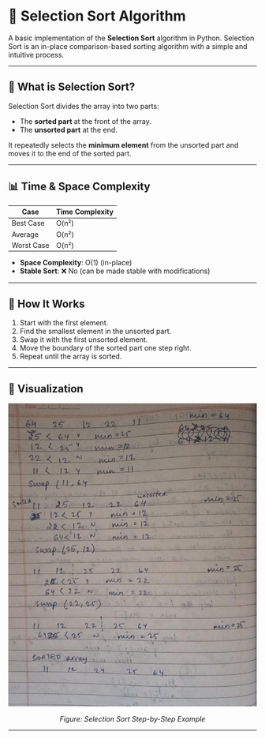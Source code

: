 # 🔽 Selection Sort Algorithm

A basic implementation of the **Selection Sort** algorithm in Python. Selection Sort is an in-place comparison-based sorting algorithm with a simple and intuitive process.

---

## 📌 What is Selection Sort?

Selection Sort divides the array into two parts:
- The **sorted part** at the front of the array.
- The **unsorted part** at the end.

It repeatedly selects the **minimum element** from the unsorted part and moves it to the end of the sorted part.

---

## 📊 Time & Space Complexity

| Case        | Time Complexity |
|-------------|-----------------|
| Best Case   | O(n²)           |
| Average     | O(n²)           |
| Worst Case  | O(n²)           |

- **Space Complexity**: O(1) (in-place)
- **Stable Sort**: ❌ No (can be made stable with modifications)

---

## 🧠 How It Works

1. Start with the first element.
2. Find the smallest element in the unsorted part.
3. Swap it with the first unsorted element.
4. Move the boundary of the sorted part one step right.
5. Repeat until the array is sorted.

---

## 📸 Visualization

<p align="center">
  <img src="images/WhatsApp Image 2025-06-06 at 11.20.16_474f4a19.jpg" width="600"/>
</p>

<p align="center"><i>Figure: Selection Sort Step-by-Step Example</i></p>

---


